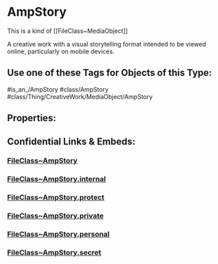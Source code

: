 ﻿---
limit: 9
mapWithTag: true
excludes: 
icon: link-2
version: "2.0"
tagNames:
  - class/AmpStory
  - class/Thing/CreativeWork/MediaObject/AmpStory
  - is_an_/AmpStory
  - schema-org/AmpStory
tags:
  - class/FileClass
  - class/AmpStory
  - "#is_an_/AmpStory"
  - class/Thing/CreativeWork/MediaObject/AmpStory
extends: FileClass~Thing/FileClass~CreativeWork/FileClass~MediaObject
fields: []
---

# AmpStory
This is a kind of [[FileClass~MediaObject]]

A creative work with a visual storytelling format intended to be viewed online, particularly on mobile devices.


## Use one of these Tags for Objects of this Type:

#is_an_/AmpStory
#class/AmpStory
#class/Thing/CreativeWork/MediaObject/AmpStory

## Properties:



## Confidential Links & Embeds: 

### [FileClass~AmpStory](/_public/fileClass/FileClass~Thing/FileClass~CreativeWork/FileClass~MediaObject/FileClass~AmpStory.md) 

### [FileClass~AmpStory.internal](/_internal/fileClass/FileClass~Thing/FileClass~CreativeWork/FileClass~MediaObject/FileClass~AmpStory.internal.md) 

### [FileClass~AmpStory.protect](/_protect/fileClass/FileClass~Thing/FileClass~CreativeWork/FileClass~MediaObject/FileClass~AmpStory.protect.md) 

### [FileClass~AmpStory.private](/_private/fileClass/FileClass~Thing/FileClass~CreativeWork/FileClass~MediaObject/FileClass~AmpStory.private.md) 

### [FileClass~AmpStory.personal](/_personal/fileClass/FileClass~Thing/FileClass~CreativeWork/FileClass~MediaObject/FileClass~AmpStory.personal.md) 

### [FileClass~AmpStory.secret](/_secret/fileClass/FileClass~Thing/FileClass~CreativeWork/FileClass~MediaObject/FileClass~AmpStory.secret.md) 
